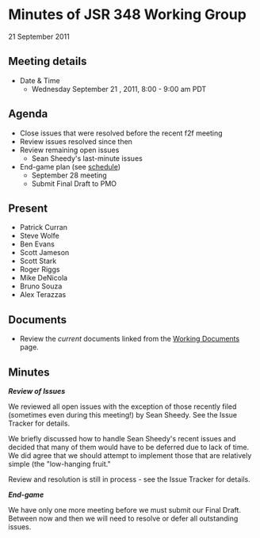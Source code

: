 # Minutes of JSR 348 Working Group  
21 September 2011

## Meeting details

*   Date & Time
    *   Wednesday September 21 , 2011, 8:00 - 9:00 am PDT

## **Agenda**

*   Close issues that were resolved before the recent f2f meeting
*   Review issues resolved since then
*   Review remaining open issues
    *   Sean Sheedy's last-minute issues
*   End-game plan (see [schedule](/files/Working%20documents/Schedule.md))
    *   September 28 meeting
    *   Submit Final Draft to PMO

## **Present**

*   Patrick Curran
*   Steve Wolfe
*   Ben Evans
*   Scott Jameson
*   Scott Stark
*   Roger Riggs
*   Mike DeNicola
*   Bruno Souza
*   Alex Terazzas

## Documents

*   Review the _current_ documents linked from the [Working Documents](http://java.net/projects/jsr348/pages/WorkingDocuments) page.

## Minutes

_**Review of Issues**_

We reviewed all open issues with the exception of those recently filed (sometimes even during this meeting!) by Sean Sheedy. See the Issue Tracker for details.

We briefly discussed how to handle Sean Sheedy's recent issues and decided that many of them would have to be deferred due to lack of time. We did agree that we should attempt to implement those that are relatively simple (the "low-hanging fruit."

Review and resolution is still in process - see the Issue Tracker for details.

_**End-game**_

We have only one more meeting before we must submit our Final Draft. Between now and then we will need to resolve or defer all outstanding issues.